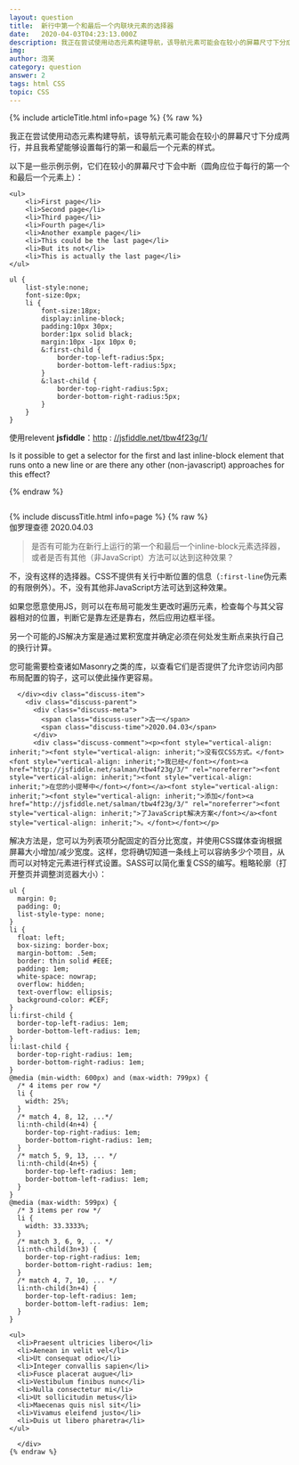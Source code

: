 ```yaml
---
layout: question
title:  新行中第一个和最后一个内联块元素的选择器
date:   2020-04-03T04:23:13.000Z
description: 我正在尝试使用动态元素构建导航，该导航元素可能会在较小的屏幕尺寸下分成两行，并且我希望能够设置每行的第一和最后一个元素的样式。以下是一些示例示例，它们...
img: 
author: 泡芙
category: question
answer: 2
tags: html CSS
topic: CSS
---
```

<div class="article-root">
  <div class="article">
    {% include articleTitle.html info=page %}
    {% raw %}
    <div class="article-content"><p><font style="vertical-align: inherit;"><font style="vertical-align: inherit;">我正在尝试使用动态元素构建导航，该导航元素可能会在较小的屏幕尺寸下分成两行，并且我希望能够设置每行的第一和最后一个元素的样式。</font></font></p>

<p><font style="vertical-align: inherit;"><font style="vertical-align: inherit;">以下是一些示例示例，它们在较小的屏幕尺寸下会中断（圆角应位于每行的第一个和最后一个元素上）：</font></font></p>

<pre><code>&lt;ul&gt;<font></font>
    &lt;li&gt;First page&lt;/li&gt;<font></font>
    &lt;li&gt;Second page&lt;/li&gt;<font></font>
    &lt;li&gt;Third page&lt;/li&gt;<font></font>
    &lt;li&gt;Fourth page&lt;/li&gt;<font></font>
    &lt;li&gt;Another example page&lt;/li&gt;<font></font>
    &lt;li&gt;This could be the last page&lt;/li&gt;<font></font>
    &lt;li&gt;But its not&lt;/li&gt;<font></font>
    &lt;li&gt;This is actually the last page&lt;/li&gt; <font></font>
&lt;/ul&gt;<font></font>
<font></font>
ul {<font></font>
    list-style:none;<font></font>
    font-size:0px;<font></font>
    li {<font></font>
        font-size:18px;<font></font>
        display:inline-block;<font></font>
        padding:10px 30px;<font></font>
        border:1px solid black;<font></font>
        margin:10px -1px 10px 0;<font></font>
        &amp;:first-child {<font></font>
            border-top-left-radius:5px;<font></font>
            border-bottom-left-radius:5px;<font></font>
        }<font></font>
        &amp;:last-child {<font></font>
            border-top-right-radius:5px;<font></font>
            border-bottom-right-radius:5px;<font></font>
        }<font></font>
    }        <font></font>
}<font></font>
</code></pre>

<p><font style="vertical-align: inherit;"><font style="vertical-align: inherit;">使用relevent </font></font><strong><font style="vertical-align: inherit;"><font style="vertical-align: inherit;">jsfiddle</font></font></strong><font style="vertical-align: inherit;"><font style="vertical-align: inherit;">：</font><a href="http://jsfiddle.net/tbw4f23g/1/"><font style="vertical-align: inherit;">http</font></a><font style="vertical-align: inherit;"> : </font></font><a href="http://jsfiddle.net/tbw4f23g/1/"><font style="vertical-align: inherit;"><font style="vertical-align: inherit;">//jsfiddle.net/tbw4f23g/1/</font></font></a></p>

<p>Is it possible to get a selector for the first and last inline-block element that runs onto a new line or are there any other (non-javascript) approaches for this effect?</p></div>
    {% endraw %}
  </div>
  <p style="height: 0;width:0;overflow: hidden;"> 第4026篇《新行中第一个和最后一个内联块元素的选择器》来自Winter(https://github.com/aiyld/aiyld.github.io)的站点</p>
  <div class="discuss-wrapper">
    {% include discussTitle.html info=page %}
    {% raw %}
    <div class="discuss-item">
        <div class="discuss-parent">
          <div class="discuss-meta">
            <span class="discuss-user">伽罗理查德</span>
            <span class="discuss-time">2020.04.03</span>
          </div>
          <div class="discuss-comment"><blockquote>
  <p><font style="vertical-align: inherit;"><font style="vertical-align: inherit;">是否有可能为在新行上运行的第一个和最后一个inline-block元素选择器，或者是否有其他（非JavaScript）方法可以达到这种效果？</font></font></p>
</blockquote>

<p><font style="vertical-align: inherit;"><font style="vertical-align: inherit;">不，没有这样的选择器。</font><font style="vertical-align: inherit;">CSS不提供有关行中断位置的信息（</font></font><code>:first-line</code><font style="vertical-align: inherit;"><font style="vertical-align: inherit;">伪元素</font><font style="vertical-align: inherit;">的有限例外</font><font style="vertical-align: inherit;">）。</font><font style="vertical-align: inherit;">不，没有其他非JavaScript方法可达到这种效果。</font></font></p>

<p><font style="vertical-align: inherit;"><font style="vertical-align: inherit;">如果您愿意使用JS，则可以在布局可能发生更改时遍历元素，检查每个与其父容器相对的位置，判断它是靠左还是靠右，然后应用边框半径。</font></font></p>

<p><font style="vertical-align: inherit;"><font style="vertical-align: inherit;">另一个可能的JS解决方案是通过累积宽度并确定必须在何处发生断点来执行自己的换行计算。 </font></font></p>

<p><font style="vertical-align: inherit;"><font style="vertical-align: inherit;">您可能需要检查诸如Masonry之类的库，以查看它们是否提供了允许您访问内部布局配置的钩子，这可以使此操作更容易。</font></font></p></div>
        </div>
        
      </div><div class="discuss-item">
        <div class="discuss-parent">
          <div class="discuss-meta">
            <span class="discuss-user">古一</span>
            <span class="discuss-time">2020.04.03</span>
          </div>
          <div class="discuss-comment"><p><font style="vertical-align: inherit;"><font style="vertical-align: inherit;">没有仅CSS方式。</font><font style="vertical-align: inherit;">我已经</font></font><a href="http://jsfiddle.net/salman/tbw4f23g/3/" rel="noreferrer"><font style="vertical-align: inherit;"><font style="vertical-align: inherit;">在您的小提琴中</font></font></a><font style="vertical-align: inherit;"><font style="vertical-align: inherit;">添加</font><a href="http://jsfiddle.net/salman/tbw4f23g/3/" rel="noreferrer"><font style="vertical-align: inherit;">了JavaScript解决方案</font></a><font style="vertical-align: inherit;">。</font></font></p>

<p><font style="vertical-align: inherit;"><font style="vertical-align: inherit;">解决方法是，您可以为列表项分配固定的百分比宽度，并使用CSS媒体查询根据屏幕大小增加/减少宽度。</font><font style="vertical-align: inherit;">这样，您将确切知道一条线上可以容纳多少个项目，从而可以对特定元素进行样式设置。</font><font style="vertical-align: inherit;">SASS可以简化重复CSS的编写。</font><font style="vertical-align: inherit;">粗略轮廓（打开整页并调整浏览器大小）：</font></font></p>

<p></p><div class="snippet" data-lang="js" data-hide="false">
<div class="snippet-code">
<pre class="snippet-code-css lang-css prettyprint-override"><code>ul {<font></font>
  margin: 0;<font></font>
  padding: 0;<font></font>
  list-style-type: none;<font></font>
}<font></font>
li {<font></font>
  float: left;<font></font>
  box-sizing: border-box;<font></font>
  margin-bottom: .5em;<font></font>
  border: thin solid #EEE;<font></font>
  padding: 1em;<font></font>
  white-space: nowrap;<font></font>
  overflow: hidden;<font></font>
  text-overflow: ellipsis;<font></font>
  background-color: #CEF;<font></font>
}<font></font>
li:first-child {<font></font>
  border-top-left-radius: 1em;<font></font>
  border-bottom-left-radius: 1em;<font></font>
}<font></font>
li:last-child {<font></font>
  border-top-right-radius: 1em;<font></font>
  border-bottom-right-radius: 1em;<font></font>
}<font></font>
@media (min-width: 600px) and (max-width: 799px) {<font></font>
  /* 4 items per row */<font></font>
  li {<font></font>
    width: 25%;<font></font>
  }<font></font>
  /* match 4, 8, 12, ...*/<font></font>
  li:nth-child(4n+4) {<font></font>
    border-top-right-radius: 1em;<font></font>
    border-bottom-right-radius: 1em;<font></font>
  }<font></font>
  /* match 5, 9, 13, ... */<font></font>
  li:nth-child(4n+5) {<font></font>
    border-top-left-radius: 1em;<font></font>
    border-bottom-left-radius: 1em;<font></font>
  }<font></font>
}<font></font>
@media (max-width: 599px) {<font></font>
  /* 3 items per row */<font></font>
  li {<font></font>
    width: 33.3333%;<font></font>
  }<font></font>
  /* match 3, 6, 9, ... */<font></font>
  li:nth-child(3n+3) {<font></font>
    border-top-right-radius: 1em;<font></font>
    border-bottom-right-radius: 1em;<font></font>
  }<font></font>
  /* match 4, 7, 10, ... */<font></font>
  li:nth-child(3n+4) {<font></font>
    border-top-left-radius: 1em;<font></font>
    border-bottom-left-radius: 1em;<font></font>
  }<font></font>
}</code></pre>
<pre class="snippet-code-html lang-html prettyprint-override"><code>&lt;ul&gt;<font></font>
  &lt;li&gt;Praesent ultricies libero&lt;/li&gt;<font></font>
  &lt;li&gt;Aenean in velit vel&lt;/li&gt;<font></font>
  &lt;li&gt;Ut consequat odio&lt;/li&gt;<font></font>
  &lt;li&gt;Integer convallis sapien&lt;/li&gt;<font></font>
  &lt;li&gt;Fusce placerat augue&lt;/li&gt;<font></font>
  &lt;li&gt;Vestibulum finibus nunc&lt;/li&gt;<font></font>
  &lt;li&gt;Nulla consectetur mi&lt;/li&gt;<font></font>
  &lt;li&gt;Ut sollicitudin metus&lt;/li&gt;<font></font>
  &lt;li&gt;Maecenas quis nisl sit&lt;/li&gt;<font></font>
  &lt;li&gt;Vivamus eleifend justo&lt;/li&gt;<font></font>
  &lt;li&gt;Duis ut libero pharetra&lt;/li&gt;<font></font>
&lt;/ul&gt;</code></pre>
</div>
</div>
<p></p></div>
        </div>
        
      </div>
    {% endraw %}
  </div>
<div>
